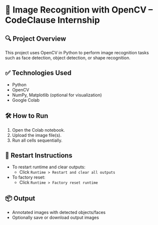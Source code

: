 # 📸 Image Recognition with OpenCV – CodeClause Internship

## 🔍 Project Overview
This project uses OpenCV in Python to perform image recognition tasks such as face detection, object detection, or shape recognition.

## ✅ Technologies Used
- Python
- OpenCV
- NumPy, Matplotlib (optional for visualization)
- Google Colab

## 🛠 How to Run
1. Open the Colab notebook.
2. Upload the image file(s).
3. Run all cells sequentially.

## 🔁 Restart Instructions
- To restart runtime and clear outputs:
  - Click `Runtime > Restart and clear all outputs`
- To factory reset:
  - Click `Runtime > Factory reset runtime`

## 📦 Output
- Annotated images with detected objects/faces
- Optionally save or download output images
